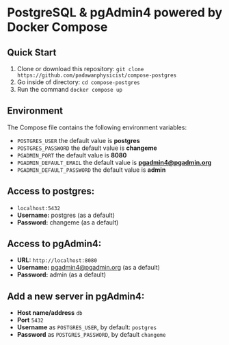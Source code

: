 # PostgreSQL & pgAdmin4 powered by Docker Compose

## Quick Start
1. Clone or download this repository: `git clone https://github.com/padawanphysicist/compose-postgres`
2. Go inside of directory: `cd compose-postgres`
3. Run the command `docker compose up`

## Environment
The Compose file contains the following environment variables:

- `POSTGRES_USER` the default value is **postgres**
- `POSTGRES_PASSWORD` the default value is **changeme**
- `PGADMIN_PORT` the default value is **8080**
- `PGADMIN_DEFAULT_EMAIL` the default value is **pgadmin4@pgadmin.org**
- `PGADMIN_DEFAULT_PASSWORD` the default value is **admin**

## Access to postgres: 
- `localhost:5432`
- **Username:** postgres (as a default)
- **Password:** changeme (as a default)

## Access to pgAdmin4: 
- **URL:** `http://localhost:8080`
- **Username:** pgadmin4@pgadmin.org (as a default)
- **Password:** admin (as a default)

## Add a new server in pgAdmin4:
- **Host name/address** `db`
- **Port** `5432`
- **Username** as `POSTGRES_USER`, by default: `postgres`
- **Password** as `POSTGRES_PASSWORD`, by default `changeme`
